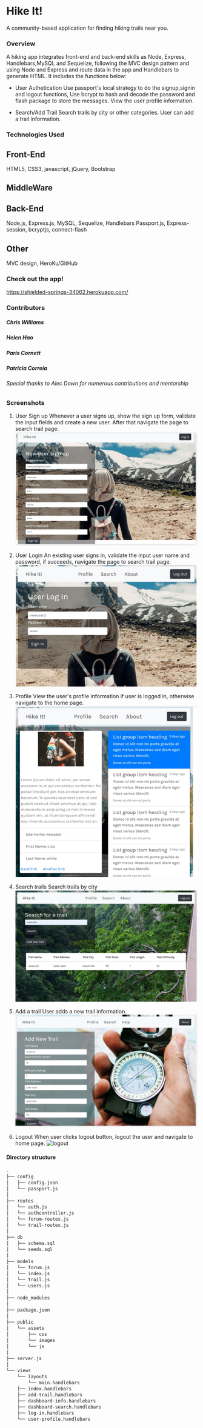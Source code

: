 # Hike It!
A community-based application for finding hiking trails near you. 

### Overview
A hiking app integrates front-end and back-end skills as Node, Express, Handlebars,MySQL and Sequelize, following the MVC design pattern and using Node and Express and route data in the app and Handlebars to generate HTML. It includes the functions below:

* User Authetication
  Use passport's local strategy to do the signup,signin and logout functions, Use bcrypt to hash and decode the password and flash package to store the messages. 
  View the user profile information. 

* Search/Add Trail
  Search trails by city or other categories.  User can add a trail information. 


### Technologies Used
## Front-End
   HTML5, CSS3, javascript, jQuery, Bootstrap
## MiddleWare 
## Back-End
   Node.js, Express.js, MySQL, Sequelize, Handlebars
   Passport.js, Express-session, bcryptjs, connect-flash
## Other
   MVC design, HeroKu/GitHub

### Check out the app!
https://shielded-springs-34062.herokuapp.com/

### Contributors
##### Chris Williams
##### Helen Hao
##### Paris Cornett
##### Patricia Correia
###### Special thanks to Alec Down for numerous contributions and mentorship

### Screenshots
1. User Sign up
   Whenever a user signs up, show the sign up form, validate the input fields and create a new user. After that navigate the page to search trail page.
   ![sign up](public/assets/images/signup.jpg)

2. User Login
   An existing user signs in, validate the input user name and password, if succeeds, navigate the page to search trail page.
   ![login](public/assets/images/login.jpg)

3. Profile 
   View the user's profile information if user is logged in, otherwise navigate to the home page.  
   ![profile](public/assets/images/profile.jpg)

4. Search trails 
   Search trails by city  
   ![search trail](public/assets/images/searchTrail.jpg)

5. Add a trail
   User adds a new trail information.
   ![add trail](public/assets/images/addTrail.jpg)

6. Logout
   When user clicks logout button, logout the user and navigate to home page.
   ![logout](public/assets/img/noBurgerName.png)

#### Directory structure
```
.
├── config
│   ├── config.json
│   └── passport.js
│ 
├── routes
│   └── auth.js
│   └── authcontroller.js
│   └── forum-routes.js
│   └── trail-routes.js
│
├── db
│   ├── schema.sql
│   └── seeds.sql
│
├── models
│   └── forum.js
│   └── index.js
│   └── trail.js
│   └── users.js
│ 
├── node_modules
│ 
├── package.json
│
├── public
│   └── assets
│       ├── css
│       └── images
│       └── js
│
├── server.js
│
└── views   
    └── layouts
        └── main.handlebars
    ├── index.handlebars
    ├── add-trail.handlebars    
    ├── dashboard-info.handlebars
    ├── dashboard-search.handlebars   
    ├── log-in.handlebars
    └── user-profile.handlebars   
```